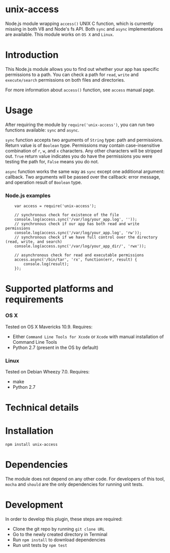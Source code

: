 # unix-access

Node.js module wrapping `access()` UNIX C function, which is currently missing in both V8 and Node's fs API.
Both `sync` and `async` implementations are available. This module works on `OS X` and `Linux`.

# Introduction

This Node.js module allows you to find out whether your app has specific permissions to a path.
You can check a path for `read`, `write` and `execute/search` permissions on both files and directories.

For more information about `access()` function, see `access` manual page.

# Usage

After requiring the module by `require('unix-access')`, you can run two functions available: `sync` and `async`.

`sync` function accepts two arguments of `String` type: path and permissions. Return value is of `Boolean` type.
Permissions may contain case-insensitive combination of `r`, `w`, and `x` characters. Any other characters will be stripped out.
`True` return value indicates you do have the permissions you were testing the path for, `False` means you do not.

`async` function works the same way as `sync` except one additional argument: callback.
Two arguments will be passed over the callback: error message, and operation result of `Boolean` type.

### Node.js examples

```
    var access = require('unix-access');

    // synchronous check for existence of the file
    console.log(access.sync('/var/log/your_app.log', ''));
    // synchronous check if our app has both read and write permissions
    console.log(access.sync('/var/log/your_app.log', 'rw'));
    // synchronous check if we have full control over the directory (read, write, and search)
    console.log(access.sync('/var/log/your_app_dir/', 'rwx'));

    // asynchronous check for read and executable permissions
    access.async('/bin/tar', 'rx', function(err, result) {
        console.log(result);
    });

```

# Supported platforms and requirements
### OS X
Tested on OS X Mavericks 10.9.
Requires:
* Either `Command Line Tools for Xcode` or `Xcode` with manual installation of Command Line Tools
* Python 2.7 (present in the OS by default)
### Linux
Tested on Debian Wheezy 7.0. Requires:
* make
* Python 2.7

# Technical details


# Installation

`npm install unix-access`

# Dependencies

The module does not depend on any other code. For developers of this tool, `mocha` and `should` are the only dependencies for running unit tests.

# Development

In order to develop this plugin, these steps are required:
* Clone the git repo by running `git clone URL`
* Go to the newly created directory in Terminal
* Run `npm install` to download dependencies
* Run unit tests by `npm test`
